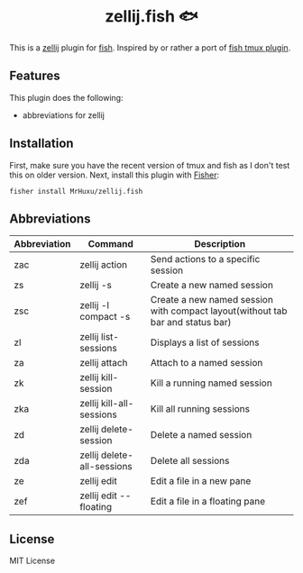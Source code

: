 <div align="center">

# zellij.fish 🐟

</div>

This is a [zellij](https://github.com/zellij-org/zellij) plugin for [fish](https://fishshell.com/). Inspired by or rather a port of [fish tmux plugin](https://github.com/budimanjojo/tmux.fish).

## Features

This plugin does the following:

- abbreviations for zellij

## Installation

First, make sure you have the recent version of tmux and fish as I don't test this on older version. Next, install this plugin with [Fisher](https://github.com/jorgebucaran/fisher):

```
fisher install MrHuxu/zellij.fish
```

## Abbreviations

| Abbreviation | Command                    | Description                                                                    |
| ------------ | -------------------------- | ------------------------------------------------------------------------------ |
| zac          | zellij action              | Send actions to a specific session                                             |
| zs           | zellij -s                  | Create a new named session                                                     |
| zsc          | zellij -l compact -s       | Create a new named session with compact layout(without tab bar and status bar) |
| zl           | zellij list-sessions       | Displays a list of sessions                                                    |
| za           | zellij attach              | Attach to a named session                                                      |
| zk           | zellij kill-session        | Kill a running named session                                                   |
| zka          | zellij kill-all-sessions   | Kill all running sessions                                                      |
| zd           | zellij delete-session      | Delete a named session                                                         |
| zda          | zellij delete-all-sessions | Delete all sessions                                                            |
| ze           | zellij edit                | Edit a file in a new pane                                                      |
| zef          | zellij edit --floating     | Edit a file in a floating pane                                                 |

## License

MIT License
